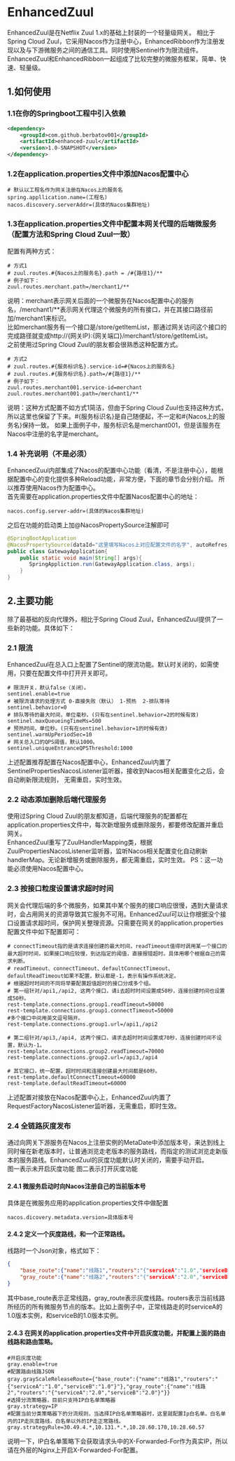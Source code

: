 # EnhancedZuul
EnhancedZuul是在Netflix Zuul 1.x的基础上封装的一个轻量级网关。
相比于Spring Cloud Zuul，它采用Nacos作为注册中心，EnhancedRibbon作为注册发现以及与下游微服务之间的通信工具。同时使用Sentinel作为限流组件。  
EnhancedZuul和EnhancedRibbon一起组成了比较完整的微服务框架，简单、快速、轻量级。

## 1.如何使用
### 1.1在你的Springboot工程中引入依赖
```xml
<dependency>
    <groupId>com.github.berbatov001</groupId>
    <artifactId>enhanced-zuul</artifactId>
    <version>1.0-SNAPSHOT</version>
</dependency>
```  
### 1.2在application.properties文件中添加Nacos配置中心
```
# 默认以工程名作为网关注册在Nacos上的服务名
spring.appllication.name=(工程名)
nacos.discovery.serverAddr=(具体的Nacos集群地址)
```
### 1.3在application.properties文件中配置本网关代理的后端微服务（配置方法和Spring Cloud Zuul一致）
配置有两种方式：
``` 
# 方式1
# zuul.routes.#{Nacos上的服务名}.path = /#{路径1}/** 
# 例子如下：
zuul.routes.merchant.path=/merchant1/**
```
说明：merchant表示网关后面的一个微服务在Nacos配置中心的服务名，/merchant1/**表示网关代理这个微服务的所有接口，并在其接口路径前加/merchant1来标识。  
比如merchant服务有一个接口是/store/getItemList，那通过网关访问这个接口的完成路径就变成http://{网关IP}:{网关端口}/merchant1/store/getItemList。  
之前使用过Spring Cloud Zuul的朋友都会很熟悉这种配置方式。
``` 
# 方式2 
# zuul.routes.#{服务标识名}.service-id=#{Nacos上的服务名}
# zuul.routes.#{服务标识名}.path=/#{路径1}/** 
# 例子如下：
zuul.routes.merchant001.service-id=merchant
zuul.routes.merchant001.path=/merchant1/**
```
说明：这种方式配置不如方式1简洁，但由于Spring Cloud Zuul也支持这种方式，所以这里也保留了下来。#{服务标识名}是自己随便起，不一定和#{Nacos上的服务名}保持一致。
如果上面例子中，服务标识名是merchant001，但是该服务在Nacos中注册的名字是merchant。

### 1.4 补充说明（不是必须）
EnhancedZuul内部集成了Nacos的配置中心功能（看清，不是注册中心），能根据配置中心的变化提供多种Reload功能，非常方便，下面的章节会分别介绍。 所以推荐使用Nacos作为配置中心。   
首先需要在application.properties文件中配置Nacos配置中心的地址：
``` 
nacos.config.server-addr=(具体的Nacos集群地址)
```
之后在功能的启动类上加@NacosPropertySource注解即可  
``` java
@SpringBootApplication
@NacosPropertySource(dataId="这里填写Nacos上对应配置文件的名字", autoRefresh = true)
public class GatewayApplication{
    public static void main(String[] args){
       SpringAppliction.run(GatewayApplication.class, args);
    }
}
```
## 2.主要功能
除了最基础的反向代理外，相比于Spring Cloud Zuul，EnhancedZuul提供了一些新的功能。具体如下：
### 2.1 限流
EnhancedZuul在总入口上配置了Sentinel的限流功能。默认时关闭的，如需使用，只要在配置文件中打开开关即可。
``` 
# 限流开关，默认false（关闭）。
sentinel.enable=true
# 被限流请求的处理方式 0-直接失败（默认） 1-预热  2-排队等待
sentinel.behavior=0
# 排队等待的最大时间，单位毫秒。(只有在sentinel.behavior=2的时候有效)
sentinel.maxQueueingTimeMs=500
# 预热时间，单位秒。(只有在sentinel.behavior=1的时候有效)
sentinel.warmUpPeriodSec=10
# 网关总入口的QPS阈值，默认1000。
sentinel.uniqueEntranceQPSThreshold:1000
```
上述配置推荐配置在Nacos配置中心，EnhancedZuul内置了SentinelPropertiesNacosListener监听器，接收到Nacos相关配置变化之后，会自动刷新限流规则， 无需重启，实时生效。

### 2.2 动态添加删除后端代理服务
使用过Spring Cloud Zuul的朋友都知道，后端代理服务的配置都在application.properties文件中，每次新增服务或删除服务，都要修改配置并重启网关。  
EnhancedZuul重写了ZuulHandlerMapping类，根据ZuulPropertiesNacosListener监听器，监听Nacos相关配置变化自动刷新handlerMap。无论新增服务或删除服务，都无需重启，实时生效。
PS：这一功能必须使用Nacos配置中心。

### 2.3 按接口粒度设置请求超时时间
网关会代理后端的多个微服务，如果其中某个服务的接口响应很慢，遇到大量请求时，会占用网关的资源导致其它服务不可用。EnhancedZuul可以让你根据没个接口设置请求超时间，保护网关整理资源。只需要在网关的application.properties配置文件中如下配置即可：  
``` 
# connectTimeout指的是请求连接创建的最大时间，readTimeout值得时调用某一个接口的最大超时时间，如果接口响应较慢，到达指定的阈值，直接报错超时。具体用哪个根据自己的需求判断。
# readTimeout、connectTimeout、defaultConnectTimeout、defaultReadTimeout如果不配置，默认都是-1，表示有操作系统决定。
# 根据超时时间的不同将举要配置超值超时的接口分成多个组。
# 第一组针对/api1,/api2, 这两个接口，请i去超时时间设置成50秒，连接创建时间也设置成50秒。
rest-template.connections.group1.readTimeout=50000
rest-template.connections.group1.connectTimeout=50000
#多个接口中间用英文逗号隔开。
rest-template.connections.group1.url=/api1,/api2

# 第二组针对/api3,/api4, 这两个接口，请求去超时时间设置成70秒，连接创建时间不设置，默认为-1。
rest-template.connections.group2.readTimeout=70000
rest-template.connections.group2.url=/api3,/api4

# 其它接口，统一配置，超时时间和连接创建最大时间都是60秒。
rest-template.defaultConnectTimeout=60000
rest-template.defaultReadTimeout=60000
```
上述配置对接放在Nacos配置中心上，EnhancedZuul内置了RequestFactoryNacosListener监听器，无需重启，即时生效。

### 2.4 全链路灰度发布
通过向网关下游服务在Nacos上注册实例的MetaDate中添加版本号，来达到线上同时催在新老版本时，让普通浏览走老版本的服务路线，而指定的测试浏览走新版本的服务路线。EnhancedZuul的灰度功能默认时关闭的，需要手动开启。  
图一表示未开启灰度功能
图二表示打开灰度功能

#### 2.4.1 微服务启动时向Nacos注册自己的当前版本号
具体是在微服务应用的application.properties文件中做配置
``` 
nacos.dicovery.metadata.version=具体版本号
``` 
#### 2.4.2 定义一个灰度路线，和一个正常路线。
线路时一个Json对象，格式如下：
``` json
{
    "base_route":{"name":"线路1","routers":"{"serviceA":"1.0","serviceB":"1.0"}"},
    "gray_route":{"name":"线路2","routers":"{"serviceA":"2.0","serviceB":"2.0"}"}
}
```
其中base_route表示正常线路，gray_route表示灰度线路。routers表示当前线路所经历的所有微服务节点的版本。比如上面例子中，正常线路走的时serviceA的1.0版本实例，和serviceB的1.0版本实例。
#### 2.4.3 在网关的application.properties文件中开启灰度功能，并配置上面的路由线路和路由策略。
``` 
#开启灰度功能
gray.enable=true
#配置路由线路JSON
gray.grayScaleReleaseRoute={"base_route":{"name":"线路1","routers":"{"serviceA":"1.0","serviceB":"1.0"}"},"gray_route":{"name":"线路2","routers":"{"serviceA":"2.0","serviceB":"2.0"}"}}
#选择分流策略器，目前只支持IP白名单策略器
gray.strategy=IP
#配置当前分类策略器下的分流规则，当选择IP白名单策略器时，这里就配置Ip白名单。白名单内的IP走灰度路线，白名单以外的IP走正常路线。
gray.strategyRule=30.49.4.*,10.131.*.*,10.28.60.170,10.28.60.57
``` 
说明一下，IP白名单策略下会获取请求头中的X-Forwarded-For作为真实IP，所以请在外层的Nginx上开启X-Forwarded-For配置。